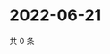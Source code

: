 # 2022-06-21

共 0 条

<!-- BEGIN WEIBO -->
<!-- 最后更新时间 Tue Jun 21 2022 12:22:26 GMT+0800 (China Standard Time) -->

<!-- END WEIBO -->
